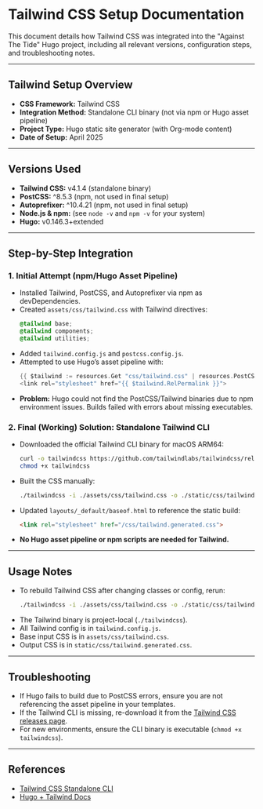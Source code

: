 # Tailwind CSS Setup Documentation

This document details how Tailwind CSS was integrated into the "Against The Tide" Hugo project, including all relevant versions, configuration steps, and troubleshooting notes.

---

## Tailwind Setup Overview

- **CSS Framework:** Tailwind CSS
- **Integration Method:** Standalone CLI binary (not via npm or Hugo asset pipeline)
- **Project Type:** Hugo static site generator (with Org-mode content)
- **Date of Setup:** April 2025

---

## Versions Used

- **Tailwind CSS:** v4.1.4 (standalone binary)
- **PostCSS:** ^8.5.3 (npm, not used in final setup)
- **Autoprefixer:** ^10.4.21 (npm, not used in final setup)
- **Node.js & npm:** (see `node -v` and `npm -v` for your system)
- **Hugo:** v0.146.3+extended

---

## Step-by-Step Integration

### 1. Initial Attempt (npm/Hugo Asset Pipeline)
- Installed Tailwind, PostCSS, and Autoprefixer via npm as devDependencies.
- Created `assets/css/tailwind.css` with Tailwind directives:
  ```css
  @tailwind base;
  @tailwind components;
  @tailwind utilities;
  ```
- Added `tailwind.config.js` and `postcss.config.js`.
- Attempted to use Hugo’s asset pipeline with:
  ```go
  {{ $tailwind := resources.Get "css/tailwind.css" | resources.PostCSS (dict "config" "tailwind.config.js") }}
  <link rel="stylesheet" href="{{ $tailwind.RelPermalink }}">
  ```
- **Problem:** Hugo could not find the PostCSS/Tailwind binaries due to npm environment issues. Builds failed with errors about missing executables.

### 2. Final (Working) Solution: Standalone Tailwind CLI
- Downloaded the official Tailwind CLI binary for macOS ARM64:
  ```sh
  curl -o tailwindcss https://github.com/tailwindlabs/tailwindcss/releases/latest/download/tailwindcss-macos-arm64
  chmod +x tailwindcss
  ```
- Built the CSS manually:
  ```sh
  ./tailwindcss -i ./assets/css/tailwind.css -o ./static/css/tailwind.generated.css --config tailwind.config.js
  ```
- Updated `layouts/_default/baseof.html` to reference the static build:
  ```html
  <link rel="stylesheet" href="/css/tailwind.generated.css">
  ```
- **No Hugo asset pipeline or npm scripts are needed for Tailwind.**

---

## Usage Notes
- To rebuild Tailwind CSS after changing classes or config, rerun:
  ```sh
  ./tailwindcss -i ./assets/css/tailwind.css -o ./static/css/tailwind.generated.css --config tailwind.config.js
  ```
- The Tailwind binary is project-local (`./tailwindcss`).
- All Tailwind config is in `tailwind.config.js`.
- Base input CSS is in `assets/css/tailwind.css`.
- Output CSS is in `static/css/tailwind.generated.css`.

---

## Troubleshooting
- If Hugo fails to build due to PostCSS errors, ensure you are not referencing the asset pipeline in your templates.
- If the Tailwind CLI is missing, re-download it from the [Tailwind CSS releases page](https://github.com/tailwindlabs/tailwindcss/releases).
- For new environments, ensure the CLI binary is executable (`chmod +x tailwindcss`).

---

## References
- [Tailwind CSS Standalone CLI](https://tailwindcss.com/blog/standalone-cli)
- [Hugo + Tailwind Docs](https://gohugo.io/hugo-pipes/postcss/)
